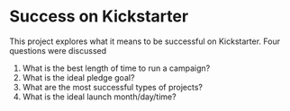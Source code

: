 # Success on Kickstarter

This project explores what it means to be successful on Kickstarter. Four questions were discussed 
1. What is the best length of time to run a campaign?
2. What is the ideal pledge goal?
3. What are the most successful types of projects?
4. What is the ideal launch month/day/time?
